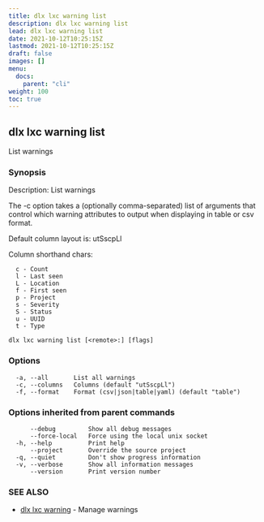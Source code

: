 ```yaml
---
title: dlx lxc warning list
description: dlx lxc warning list
lead: dlx lxc warning list
date: 2021-10-12T10:25:15Z
lastmod: 2021-10-12T10:25:15Z
draft: false
images: []
menu:
  docs:
    parent: "cli"
weight: 100
toc: true
---
```

## dlx lxc warning list

List warnings

### Synopsis

Description:
  List warnings

  The -c option takes a (optionally comma-separated) list of arguments
  that control which warning attributes to output when displaying in table
  or csv format.

  Default column layout is: utSscpLl

  Column shorthand chars:

      c - Count
      l - Last seen
      L - Location
      f - First seen
      p - Project
      s - Severity
      S - Status
      u - UUID
      t - Type



```
dlx lxc warning list [<remote>:] [flags]
```

### Options

```
  -a, --all       List all warnings
  -c, --columns   Columns (default "utSscpLl")
  -f, --format    Format (csv|json|table|yaml) (default "table")
```

### Options inherited from parent commands

```
      --debug         Show all debug messages
      --force-local   Force using the local unix socket
  -h, --help          Print help
      --project       Override the source project
  -q, --quiet         Don't show progress information
  -v, --verbose       Show all information messages
      --version       Print version number
```

### SEE ALSO

* [dlx lxc warning](/docs/cmd/dlx_lxc_warning)	 - Manage warnings

